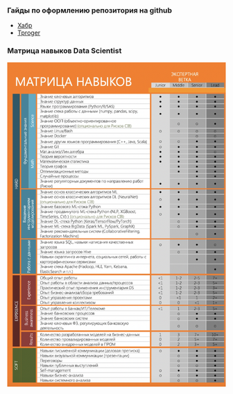 ### Гайды по оформлению репозитория на github

- [Хабр](https://habr.com/ru/post/649363/)
- [Tproger](https://tproger.ru/articles/how-to-prepare-your-github-profile/)

### Матрица навыков Data Scientist
![Матрица навыков](media/Skill_Matrix.png)
